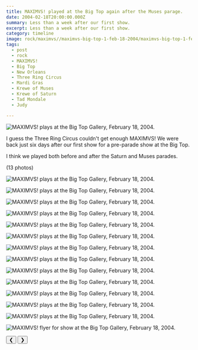 ```yaml
---
title: MAXIMVS! played at the Big Top again after the Muses parage.
date: 2004-02-18T20:00:00.000Z
summary: Less than a week after our first show.
excerpt: Less than a week after our first show.
category: timeline
image: rock/maximvs//maximvs-big-top-1-feb-18-2004/maximvs-big-top-1-feb-18-2004.jpg
tags:
  - post 
  - rock
  - MAXIMVS!
  - Big Top
  - New Orleans
  - Three Ring Circus
  - Mardi Gras
  - Krewe of Muses
  - Krewe of Saturn 
  - Tad Mondale
  - Judy

---
```


![MAXIMVS! plays at the Big Top Gallery, February 18, 2004.](/static/img/rock/maximvs//maximvs-big-top-1-feb-18-2004/maximvs-big-top-1-feb-18-2004.jpg)

I guess the Three Ring Circus couldn't get enough MAXIMVS! We were back just six days after our first show for a pre-parade show at the Big Top.

I think we played both before and after the Saturn and Muses parades.

(13 photos)

<div id="viewport">

![MAXIMVS! plays at the Big Top Gallery, February 18, 2004.](/static/img/rock/maximvs/maximvs-big-top-feb-18-2014/maximvs-01-feb-18-2004.jpg "MAXIMVS! plays at the Big Top Gallery, February 18, 2004.")

![MAXIMVS! plays at the Big Top Gallery, February 18, 2004.](/static/img/rock/maximvs/maximvs-big-top-feb-18-2014/maximvs-02-feb-18-2004.jpg "MAXIMVS! plays at the Big Top Gallery, February 18, 2004.")

![MAXIMVS! plays at the Big Top Gallery, February 18, 2004.](/static/img/rock/maximvs/maximvs-big-top-feb-18-2014/maximvs-03-2-feb-18-2004.jpg "MAXIMVS! plays at the Big Top Gallery, February 18, 2004.")

![MAXIMVS! plays at the Big Top Gallery, February 18, 2004.](/static/img/rock/maximvs/maximvs-big-top-feb-18-2014/maximvs-04-feb-18-2004.jpg "MAXIMVS! plays at the Big Top Gallery, February 18, 2004.")

![MAXIMVS! plays at the Big Top Gallery, February 18, 2004.](/static/img/rock/maximvs/maximvs-big-top-feb-18-2014/david-drumming-feb-18-2004.jpg "MAXIMVS! plays at the Big Top Gallery, February 18, 2004.")

![MAXIMVS! plays at the Big Top Gallery, February 18, 2004.](/static/img/rock/maximvs/maximvs-big-top-feb-18-2014/jeff-and-trey-feb-18-2004.jpg "MAXIMVS! plays at the Big Top Gallery, February 18, 2004.")

![MAXIMVS! plays at the Big Top Gallery, February 18, 2004.](/static/img/rock/maximvs/maximvs-big-top-feb-18-2014/maximvs-on-street-feb-18-2004.jpg "MAXIMVS! plays at the Big Top Gallery, February 18, 2004.")

![MAXIMVS! plays at the Big Top Gallery, February 18, 2004.](/static/img/rock/maximvs/maximvs-big-top-feb-18-2014/david-on-street-feb-18-2004.jpg "MAXIMVS! plays at the Big Top Gallery, February 18, 2004.")

![MAXIMVS! plays at the Big Top Gallery, February 18, 2004.](/static/img/rock/maximvs/maximvs-big-top-feb-18-2014/trey-and-david-on-street-feb-18-2004.jpg "MAXIMVS! plays at the Big Top Gallery, February 18, 2004.")

![MAXIMVS! plays at the Big Top Gallery, February 18, 2004.](/static/img/rock/maximvs/maximvs-big-top-feb-18-2014/david-and-judy-feb-18-2004.jpg "MAXIMVS! plays at the Big Top Gallery, February 18, 2004.")

![MAXIMVS! plays at the Big Top Gallery, February 18, 2004.](/static/img/rock/maximvs/maximvs-big-top-feb-18-2014/david-and-judy-2-feb-18-2004.jpg "MAXIMVS! plays at the Big Top Gallery, February 18, 2004.")

![MAXIMVS! plays at the Big Top Gallery, February 18, 2004.](/static/img/rock/maximvs/maximvs-big-top-feb-18-2014/maximvs-and-tad-feb-18-2004.jpg "MAXIMVS! plays at the Big Top Gallery, February 18, 2004.")

![MAXIMVS! plays at the Big Top Gallery, February 18, 2004.](/static/img/rock/maximvs/maximvs-big-top-feb-18-2014/maximvs-and-tad-02-feb-18-2004.jpg "MAXIMVS! plays at the Big Top Gallery, February 18, 2004.")

![MAXIMVS! flyer for show at the Big Top Gallery, February 18, 2004.](/static/img/rock/maximvs/maximvs-big-top-feb-18-2014/maximvs-flyer-feb-18-2004.jpg "MAXIMVS! plays at the Big Top Gallery, February 18, 2004.")

</div>
<div class="flex row-reverse space-between">
  <div id="caption"></div>
  <div class="prevnext-container">
    <button id="buttonPrevious">&#10094;</button>
    <button id="buttonNext">&#10095;</button>
  </div>
</div>